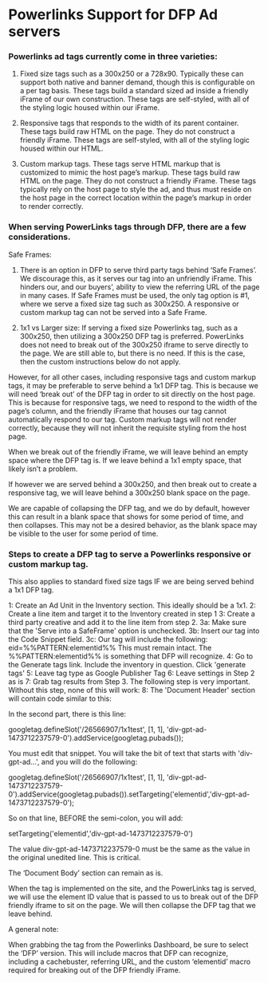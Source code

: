 # Powerlinks Support for DFP Ad servers

### Powerlinks ad tags currently come in three varieties:

1) Fixed size tags such as a 300x250 or a 728x90. Typically these can support both native and banner demand, though this is configurable on a per tag basis. These tags build a standard sized ad inside a friendly iFrame of our own construction. These tags are self-styled, with all of the styling logic housed within our iFrame.

2) Responsive tags that responds to the width of its parent container. These tags build raw HTML on the page. They do not construct a friendly iFrame. These tags are self-styled, with all of the styling logic housed within our HTML.

3) Custom markup tags. These tags serve HTML markup that is customized to mimic the host page’s markup. These tags build raw HTML on the page. They do not construct a friendly iFrame. These tags typically rely on the host page to style the ad, and thus must reside on the host page in the correct location within the page’s markup in order to render correctly.

### When serving PowerLinks tags through DFP, there are a few considerations.

Safe Frames:
1) There is an option in DFP to serve third party tags behind ‘Safe Frames’. We discourage this, as it serves our tag into an unfriendly iFrame. This hinders our, and our buyers’, ability to view the referring URL of the page in many cases. If Safe Frames must be used, the only tag option is #1, where we serve a fixed size tag such as 300x250. A responsive or custom markup tag can not be served into a Safe Frame.


2) 1x1 vs Larger size:
If serving a fixed size Powerlinks tag, such as a 300x250, then utilizing a 300x250 DFP tag is preferred. PowerLinks does not need to break out of the 300x250 iframe to serve directly to the page. We are still able to, but there is no need. If this is the case, then the custom instructions below do not apply.

However, for all other cases, including responsive tags and custom markup tags, it may be preferable to serve behind a 1x1 DFP tag. This is because we will need ‘break out’ of the DFP tag in order to sit directly on the host page. This is because for responsive tags, we need to respond to the width of the page’s column, and the friendly iFrame that houses our tag cannot automatically respond to our tag. Custom markup tags will not render correctly, because they will not inherit the requisite styling from the host page.

When we break out of the friendly iFrame, we will leave behind an empty space where the DFP tag is. If we leave behind a 1x1 empty space, that likely isn’t a problem.

If however we are served behind a 300x250, and then break out to create a responsive tag, we will leave behind a 300x250 blank space on the page.

We are capable of collapsing the DFP tag, and we do by default, however this can result in a blank space that shows for some period of time, and then collapses. This may not be a desired behavior, as the blank space may be visible to the user for some period of time.

### Steps to create a DFP tag to serve a Powerlinks responsive or custom markup tag.
This also applies to standard fixed size tags IF we are being served behind a 1x1 DFP tag.


1: Create an Ad Unit in the Inventory section. This ideally should be a 1x1.
2: Create a line item and target it to the Inventory created in step 1
3: Create a third party creative and add it to the line item from step 2.
  3a: Make sure that the 'Serve into a SafeFrame' option is unchecked.
  3b: Insert our tag into the Code Snippet field.
  3c: Our tag will include the following: eid=%%PATTERN:elementid%% This must remain intact. The %%PATTERN:elementid%% is something that DFP will recognize.
4: Go to the Generate tags link. Include the inventory in question. Click 'generate tags'
5: Leave tag type as Google Publisher Tag
6: Leave settings in Step 2 as is
7: Grab tag results from Step 3. The following step is very important. Without this step, none of this will work:
8: The 'Document Header' section will contain code similar to this:

<script async='async' src='https://www.googletagservices.com/tag/js/gpt.js'></script>
<script>
  var googletag = googletag || {};
  googletag.cmd = googletag.cmd || [];
</script>

<script>
  googletag.cmd.push(function() {
    googletag.defineSlot('/26566907/1x1test', [1, 1], 'div-gpt-ad-1473712237579-0').addService(googletag.pubads());
    googletag.pubads().enableSingleRequest();
    googletag.enableServices();
  });
</script>

In the second part, there is this line:

googletag.defineSlot('/26566907/1x1test', [1, 1], 'div-gpt-ad-1473712237579-0').addService(googletag.pubads());

You must edit that snippet. You will take the bit of text that starts with 'div-gpt-ad...', and you will do the following:

googletag.defineSlot('/26566907/1x1test', [1, 1], 'div-gpt-ad-1473712237579-0').addService(googletag.pubads()).setTargeting('elementid','div-gpt-ad-1473712237579-0');

So on that line, BEFORE the semi-colon, you will add:

setTargeting('elementid','div-gpt-ad-1473712237579-0')

The value div-gpt-ad-1473712237579-0 must be the same as the value in the original unedited line. This is critical.

The ‘Document Body’ section can remain as is.

When the tag is implemented on the site, and the PowerLinks tag is served, we will use the element ID value that is passed to us to break out of the DFP friendly iframe to sit on the page. We will then collapse the DFP tag that we leave behind.

A general note:

When grabbing the tag from the Powerlinks Dashboard, be sure to select the ‘DFP’ version. This will include macros that DFP can recognize, including a cachebuster, referring URL, and the custom ‘elementid’ macro required for breaking out of the DFP friendly iFrame.
